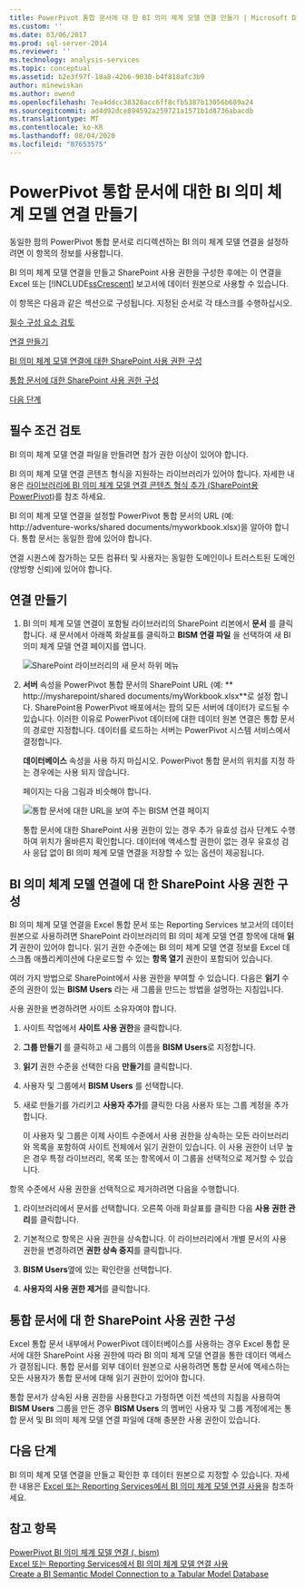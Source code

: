 ```yaml
---
title: PowerPivot 통합 문서에 대 한 BI 의미 체계 모델 연결 만들기 | Microsoft Docs
ms.custom: ''
ms.date: 03/06/2017
ms.prod: sql-server-2014
ms.reviewer: ''
ms.technology: analysis-services
ms.topic: conceptual
ms.assetid: b2e3f97f-18a8-42b6-9030-b4f818afc3b9
author: minewiskan
ms.author: owend
ms.openlocfilehash: 7ea4ddcc38328acc6ff8cfb5387b13056b689a24
ms.sourcegitcommit: ad4d92dce894592a259721a1571b1d8736abacdb
ms.translationtype: MT
ms.contentlocale: ko-KR
ms.lasthandoff: 08/04/2020
ms.locfileid: "87653575"
---
```

# <a name="create-a-bi-semantic-model-connection-to-a-powerpivot-workbook"></a>PowerPivot 통합 문서에 대한 BI 의미 체계 모델 연결 만들기
  동일한 팜의 PowerPivot 통합 문서로 리디렉션하는 BI 의미 체계 모델 연결을 설정하려면 이 항목의 정보를 사용합니다.  
  
 BI 의미 체계 모델 연결을 만들고 SharePoint 사용 권한을 구성한 후에는 이 연결을 Excel 또는 [!INCLUDE[ssCrescent](../../includes/sscrescent-md.md)] 보고서에 데이터 원본으로 사용할 수 있습니다.  
  
 이 항목은 다음과 같은 섹션으로 구성됩니다. 지정된 순서로 각 태스크를 수행하십시오.  
  
 [필수 구성 요소 검토](#bkmk_prereq)  
  
 [연결 만들기](#bkmk_create)  
  
 [BI 의미 체계 모델 연결에 대한 SharePoint 사용 권한 구성](#bkmk_permissions)  
  
 [통합 문서에 대한 SharePoint 사용 권한 구성](#bkmk_userdb)  
  
 [다음 단계](#bkmk_next)  
  
##  <a name="review-prerequisites"></a><a name="bkmk_prereq"></a>필수 조건 검토  
 BI 의미 체계 모델 연결 파일을 만들려면 참가 권한 이상이 있어야 합니다.  
  
 BI 의미 체계 모델 연결 콘텐츠 형식을 지원하는 라이브러리가 있어야 합니다. 자세한 내용은 [라이브러리에 BI 의미 체계 모델 연결 콘텐츠 형식 추가 &#40;SharePoint용 PowerPivot&#41;](add-bi-semantic-model-connection-content-type-to-library.md)를 참조 하세요.  
  
 BI 의미 체계 모델 연결을 설정할 PowerPivot 통합 문서의 URL (예: http://adventure-works/shared documents/myworkbook.xlsx)을 알아야 합니다. 통합 문서는 동일한 팜에 있어야 합니다.  
  
 연결 시퀀스에 참가하는 모든 컴퓨터 및 사용자는 동일한 도메인이나 트러스트된 도메인(양방향 신뢰)에 있어야 합니다.  
  
##  <a name="create-a-connection"></a><a name="bkmk_create"></a>연결 만들기  
  
1.  BI 의미 체계 모델 연결이 포함될 라이브러리의 SharePoint 리본에서 **문서** 를 클릭합니다. 새 문서에서 아래쪽 화살표를 클릭하고 **BISM 연결 파일** 을 선택하여 새 BI 의미 체계 모델 연결 페이지를 엽니다.  
  
     ![SharePoint 라이브러리의 새 문서 하위 메뉴](../media/ssas-bismconnection-new.gif "SharePoint 라이브러리의 새 문서 하위 메뉴")  
  
2.  **서버** 속성을 PowerPivot 통합 문서의 SharePoint URL (예: ** http://mysharepoint/shared documents/myWorkbook.xlsx**로 설정 합니다. SharePoint용 PowerPivot 배포에서는 팜의 모든 서버에 데이터가 로드될 수 있습니다. 이러한 이유로 PowerPivot 데이터에 대한 데이터 원본 연결은 통합 문서의 경로만 지정합니다. 데이터를 로드하는 서버는 PowerPivot 시스템 서비스에서 결정합니다.  
  
     **데이터베이스** 속성을 사용 하지 마십시오. PowerPivot 통합 문서의 위치를 지정 하는 경우에는 사용 되지 않습니다.  
  
     페이지는 다음 그림과 비슷해야 합니다.  
  
     ![통합 문서에 대한 URL을 보여 주는 BISM 연결 페이지](../media/ssas-bismconnection-ppvtds.gif "통합 문서에 대한 URL을 보여 주는 BISM 연결 페이지")  
  
     통합 문서에 대한 SharePoint 사용 권한이 있는 경우 추가 유효성 검사 단계도 수행하여 위치가 올바른지 확인합니다. 데이터에 액세스할 권한이 없는 경우 유효성 검사 응답 없이 BI 의미 체계 모델 연결을 저장할 수 있는 옵션이 제공됩니다.  
  
##  <a name="configure-sharepoint-permissions-on-the-bi-semantic-model-connection"></a><a name="bkmk_permissions"></a>BI 의미 체계 모델 연결에 대 한 SharePoint 사용 권한 구성  
 BI 의미 체계 모델 연결을 Excel 통합 문서 또는 Reporting Services 보고서의 데이터 원본으로 사용하려면 SharePoint 라이브러리의 BI 의미 체계 모델 연결 항목에 대해 **읽기** 권한이 있어야 합니다. 읽기 권한 수준에는 BI 의미 체계 모델 연결 정보를 Excel 데스크톱 애플리케이션에 다운로드할 수 있는 **항목 열기** 권한이 포함되어 있습니다.  
  
 여러 가지 방법으로 SharePoint에서 사용 권한을 부여할 수 있습니다. 다음은 **읽기** 수준의 권한이 있는 **BISM Users** 라는 새 그룹을 만드는 방법을 설명하는 지침입니다.  
  
 사용 권한을 변경하려면 사이트 소유자여야 합니다.  
  
1.  사이트 작업에서 **사이트 사용 권한**을 클릭합니다.  
  
2.  **그룹 만들기** 를 클릭하고 새 그룹의 이름을 **BISM Users**로 지정합니다.  
  
3.  **읽기** 권한 수준을 선택한 다음 **만들기**를 클릭합니다.  
  
4.  사용자 및 그룹에서 **BISM Users** 를 선택합니다.  
  
5.  새로 만들기를 가리키고 **사용자 추가**를 클릭한 다음 사용자 또는 그룹 계정을 추가합니다.  
  
     이 사용자 및 그룹은 이제 사이트 수준에서 사용 권한을 상속하는 모든 라이브러리와 목록을 포함하여 사이트 전체에서 읽기 권한이 있습니다. 이 사용 권한이 너무 높은 경우 특정 라이브러리, 목록 또는 항목에서 이 그룹을 선택적으로 제거할 수 있습니다.  
  
 항목 수준에서 사용 권한을 선택적으로 제거하려면 다음을 수행합니다.  
  
1.  라이브러리에서 문서를 선택합니다. 오른쪽 아래 화살표를 클릭한 다음 **사용 권한 관리**를 클릭합니다.  
  
2.  기본적으로 항목은 사용 권한을 상속합니다. 이 라이브러리에서 개별 문서의 사용 권한을 변경하려면 **권한 상속 중지**를 클릭합니다.  
  
3.  **BISM Users**옆에 있는 확인란을 선택합니다.  
  
4.  **사용자의 사용 권한 제거**를 클릭합니다.  
  
##  <a name="configure-sharepoint-permissions-on-the-workbook"></a><a name="bkmk_userdb"></a>통합 문서에 대 한 SharePoint 사용 권한 구성  
 Excel 통합 문서 내부에서 PowerPivot 데이터베이스를 사용하는 경우 Excel 통합 문서에 대한 SharePoint 사용 권한에 따라 BI 의미 체계 모델 연결을 통한 데이터 액세스가 결정됩니다. 통합 문서를 외부 데이터 원본으로 사용하려면 통합 문서에 액세스하는 모든 사용자가 통합 문서에 대해 읽기 권한이 있어야 합니다.  
  
 통합 문서가 상속된 사용 권한을 사용한다고 가정하면 이전 섹션의 지침을 사용하여 **BISM Users** 그룹을 만든 경우 **BISM Users** 의 멤버인 사용자 및 그룹 계정에게는 통합 문서 및 BI 의미 체계 모델 연결 파일에 대해 충분한 사용 권한이 있습니다.  
  
##  <a name="next-steps"></a><a name="bkmk_next"></a> 다음 단계  
 BI 의미 체계 모델 연결을 만들고 확인한 후 데이터 원본으로 지정할 수 있습니다. 자세한 내용은 [Excel 또는 Reporting Services에서 BI 의미 체계 모델 연결 사용](use-a-bi-semantic-model-connection-in-excel-or-reporting-services.md)을 참조하세요.  
  
## <a name="see-also"></a>참고 항목  
 [PowerPivot BI 의미 체계 모델 연결 &#40;. bism&#41;](power-pivot-bi-semantic-model-connection-bism.md)   
 [Excel 또는 Reporting Services에서 BI 의미 체계 모델 연결 사용](use-a-bi-semantic-model-connection-in-excel-or-reporting-services.md)   
 [Create a BI Semantic Model Connection to a Tabular Model Database](create-a-bi-semantic-model-connection-to-a-tabular-model-database.md)  
  
  
